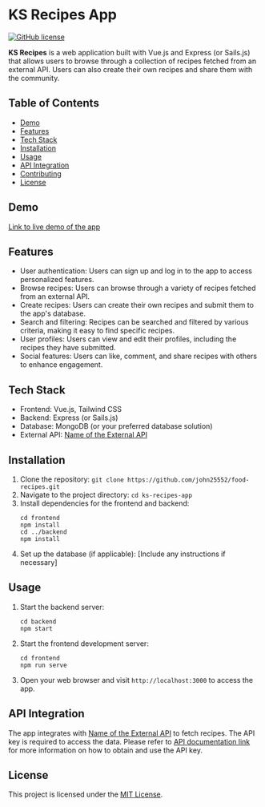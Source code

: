 # KS Recipes App

[![GitHub license](https://img.shields.io/badge/license-MIT-blue.svg)](https://github.com/yourusername/ks-recipes-app/blob/main/LICENSE)

**KS Recipes** is a web application built with Vue.js and Express (or Sails.js) that allows users to browse through a collection of recipes fetched from an external API. Users can also create their own recipes and share them with the community.

## Table of Contents

- [Demo](#demo)
- [Features](#features)
- [Tech Stack](#tech-stack)
- [Installation](#installation)
- [Usage](#usage)
- [API Integration](#api-integration)
- [Contributing](#contributing)
- [License](#license)

## Demo

[Link to live demo of the app](https://yourappdemo.com)

## Features

- User authentication: Users can sign up and log in to the app to access personalized features.
- Browse recipes: Users can browse through a variety of recipes fetched from an external API.
- Create recipes: Users can create their own recipes and submit them to the app's database.
- Search and filtering: Recipes can be searched and filtered by various criteria, making it easy to find specific recipes.
- User profiles: Users can view and edit their profiles, including the recipes they have submitted.
- Social features: Users can like, comment, and share recipes with others to enhance engagement.

## Tech Stack

- Frontend: Vue.js, Tailwind CSS
- Backend: Express (or Sails.js)
- Database: MongoDB (or your preferred database solution)
- External API: [Name of the External API](https://external-api-url.com)

## Installation

1. Clone the repository: `git clone https://github.com/john25552/food-recipes.git`
2. Navigate to the project directory: `cd ks-recipes-app`
3. Install dependencies for the frontend and backend:
   ```
   cd frontend
   npm install
   cd ../backend
   npm install
   ```
4. Set up the database (if applicable): [Include any instructions if necessary]

## Usage

1. Start the backend server:
   ```
   cd backend
   npm start
   ```
2. Start the frontend development server:
   ```
   cd frontend
   npm run serve
   ```
3. Open your web browser and visit `http://localhost:3000` to access the app.

## API Integration

The app integrates with [Name of the External API](https://external-api-url.com) to fetch recipes. The API key is required to access the data. Please refer to [API documentation link](https://external-api-url.com/docs) for more information on how to obtain and use the API key.

## License

This project is licensed under the [MIT License](https://github.com/yourusername/ks-recipes-app/blob/main/LICENSE).
